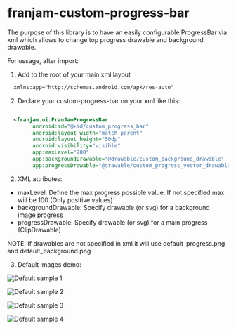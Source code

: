 # franjam-custom-progress-bar

The purpose of this library is to have an easily configurable ProgressBar via xml which allows to change top progress drawable 
and background drawable.

For ussage, after import:

1) Add to the root of your main xml layout
```xml
  xmlns:app="http://schemas.android.com/apk/res-auto"
  ```
2) Declare your custom-progress-bar on your xml like this:

```xml

  <franjam.ui.FranJamProgressBar
        android:id="@+id/custom_progress_bar"
        android:layout_width="match_parent"
        android:layout_height="50dp"
        android:visibility="visible"
        app:maxLevel="200"
        app:backgroundDrawable="@drawable/custom_background_drawable"
        app:progressDrawable="@drawable/custom_progress_vector_drawable" />
```

2) XML attributes:

* maxLevel: Define the max progress possible value. If not specified max will be 100 (Only positive values)
* backgroundDrawable: Specify drawable (or svg) for a background image progress
* progressDrawable: Specify drawable (or svg) for a main progress (ClipDrawable)

NOTE: If drawables are not specified in xml it will use default_progress.png and default_background.png

3) Default images demo:

![Default sample 1](/samples/demo_initial.png? "Demo sample 1")

![Default sample 2](/samples/demo_progress.png? "Demo sample 2")

![Default sample 3](/samples/sample_1.png? "Demo sample 3")

![Default sample 4](/samples/sample_2.png? "Demo sample 4")
